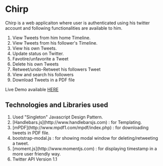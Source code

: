 Chirp
=====

Chirp is a web applicaiton where user is authenticated using his twitter account and following functionalities are available to him.

<ol>
<li>View Tweets from him home Timeline.</li>
<li>View Tweets from his follower's Timeline.</li>
<li>View his own Tweets.</li>
<li>Update status on Twitter.</li>
<li>Favotire/unfavorite a Tweet</li>
<li>Delete his own Tweets</li>
<li>Retweet/undo-Retweet his followers Tweet</li>
<li>View and search his followers</li>
<li>Download Tweets in a PDF file</li>
</ol>

Live Demo available [HERE](http://www.umawoodenpallet.com/rtcamp/chirp/index.php)


Technologies and Libraries used
-------------------------------

<ol>
<li>Used "Singleton" Javascript Design Pattern.</li>
<li>[Handlebars.js](http://www.handlebarsjs.com) : for Templating.</li>
<li>[mPDF](http://www.mpdf1.com/mpdf/index.php) : for downloading tweets in PDF file.</li>
<li>bootstrap-modal.js : for showing modal window for deleting/retweeting a tweet.</li>
<li>[moment.js](http://www.momentjs.com) : for displaying timestamp in a more user friendly way.</li>
<li>Twitter API Version 1.1</li>
</ol>
